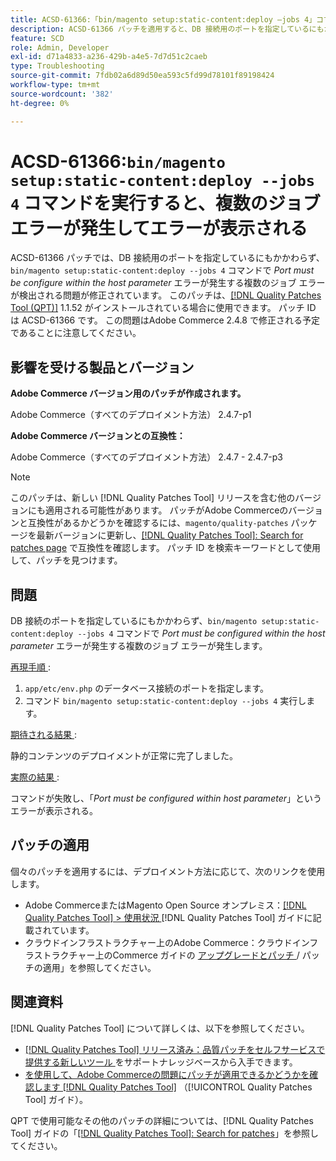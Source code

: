 ```yaml
---
title: ACSD-61366:「bin/magento setup:static-content:deploy —jobs 4」コマンドで、複数のジョブの失敗にエラーが発生する
description: ACSD-61366 パッチを適用すると、DB 接続用のポートを指定しているにもかかわらず、「bin/magento setup:static-content:deploy —jobs 4」コマンドで*Port must be configured within host parameter* エラーが発生するAdobe Commerceの問題が修正されます。
feature: SCD
role: Admin, Developer
exl-id: d71a4833-a236-429b-a4e5-7d7d51c2caeb
type: Troubleshooting
source-git-commit: 7fdb02a6d89d50ea593c5fd99d78101f89198424
workflow-type: tm+mt
source-wordcount: '382'
ht-degree: 0%

---
```


# ACSD-61366:`bin/magento setup:static-content:deploy --jobs 4` コマンドを実行すると、複数のジョブ エラーが発生してエラーが表示される

ACSD-61366 パッチでは、DB 接続用のポートを指定しているにもかかわらず、`bin/magento setup:static-content:deploy --jobs 4` コマンドで *Port must be configure within the host parameter* エラーが発生する複数のジョブ エラーが検出される問題が修正されています。 このパッチは、[[!DNL Quality Patches Tool (QPT)]](https://experienceleague.adobe.com/en/docs/commerce-operations/tools/quality-patches-tool/quality-patches-tool-to-self-serve-quality-patches) 1.1.52 がインストールされている場合に使用できます。 パッチ ID は ACSD-61366 です。 この問題はAdobe Commerce 2.4.8 で修正される予定であることに注意してください。

## 影響を受ける製品とバージョン

**Adobe Commerce バージョン用のパッチが作成されます。**

Adobe Commerce（すべてのデプロイメント方法） 2.4.7-p1

**Adobe Commerce バージョンとの互換性：**

Adobe Commerce（すべてのデプロイメント方法） 2.4.7 - 2.4.7-p3

>[!NOTE]
>
>このパッチは、新しい [!DNL Quality Patches Tool] リリースを含む他のバージョンにも適用される可能性があります。 パッチがAdobe Commerceのバージョンと互換性があるかどうかを確認するには、`magento/quality-patches` パッケージを最新バージョンに更新し、[[!DNL Quality Patches Tool]: Search for patches page](https://experienceleague.adobe.com/tools/commerce-quality-patches/index.html) で互換性を確認します。 パッチ ID を検索キーワードとして使用して、パッチを見つけます。

## 問題

DB 接続のポートを指定しているにもかかわらず、`bin/magento setup:static-content:deploy --jobs 4` コマンドで *Port must be configured within the host parameter* エラーが発生する複数のジョブ エラーが発生します。

<u> 再現手順 </u>:

1. `app/etc/env.php` のデータベース接続のポートを指定します。
1. コマンド `bin/magento setup:static-content:deploy --jobs 4` 実行します。

<u> 期待される結果 </u>:

静的コンテンツのデプロイメントが正常に完了しました。

<u> 実際の結果 </u>:

コマンドが失敗し、「*Port must be configured within host parameter*」というエラーが表示される。

## パッチの適用

個々のパッチを適用するには、デプロイメント方法に応じて、次のリンクを使用します。

* Adobe CommerceまたはMagento Open Source オンプレミス：[[!DNL Quality Patches Tool] > 使用状況 ](/help/tools/quality-patches-tool/usage.md)[!DNL Quality Patches Tool] ガイドに記載されています。
* クラウドインフラストラクチャー上のAdobe Commerce：クラウドインフラストラクチャー上のCommerce ガイドの [ アップグレードとパッチ ](https://experienceleague.adobe.com/docs/commerce-cloud-service/user-guide/develop/upgrade/apply-patches.html)/ パッチの適用」を参照してください。

## 関連資料

[!DNL Quality Patches Tool] について詳しくは、以下を参照してください。

* [[!DNL Quality Patches Tool]  リリース済み：品質パッチをセルフサービスで提供する新しいツール ](https://experienceleague.adobe.com/en/docs/commerce-operations/tools/quality-patches-tool/quality-patches-tool-to-self-serve-quality-patches) をサポートナレッジベースから入手できます。
* [ を使用して、Adobe Commerceの問題にパッチが適用できるかどうかを確認します  [!DNL Quality Patches Tool]](/help/tools/quality-patches-tool/patches-available-in-qpt/check-patch-for-magento-issue-with-magento-quality-patches.md) （[!UICONTROL Quality Patches Tool] ガイド）。


QPT で使用可能なその他のパッチの詳細については、[!DNL Quality Patches Tool] ガイドの「[[!DNL Quality Patches Tool]: Search for patches](https://experienceleague.adobe.com/tools/commerce-quality-patches/index.html)」を参照してください。
